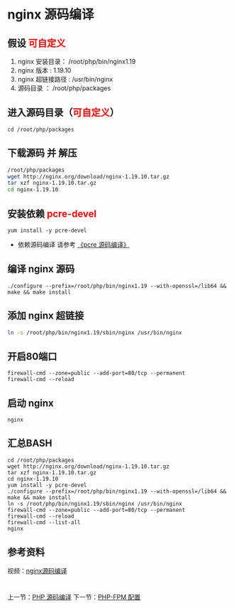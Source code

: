 # nginx 源码编译

## 假设 <font color="red">可自定义</font>
1. nginx 安装目录： /root/php/bin/nginx1.19
2. nginx 版本 : 1.19.10
3. nginx 超链接路径 : /usr/bin/nginx
4. 源码目录 ： /root/php/packages

## 进入源码目录（<font color="red">可自定义</font>）
```
cd /root/php/packages
```

## 下载源码 并 解压
```bash
/root/php/packages
wget http://nginx.org/download/nginx-1.19.10.tar.gz
tar xzf nginx-1.19.10.tar.gz
cd nginx-1.19.10
```

## 安装依赖 <font color="#FF0000">**pcre-devel**</font>
```
yum install -y pcre-devel
```
- 依赖源码编译 请参考 [《pcre 源码编译》](http://www.19src.com/125.html "pcre 源码编译")

## 编译 nginx 源码
```
./configure --prefix=/root/php/bin/nginx1.19 --with-openssl=/lib64 && make && make install
```

## 添加 nginx 超链接
``` BASH
ln -s /root/php/bin/nginx1.19/sbin/nginx /usr/bin/nginx
```

## 开启80端口
```
firewall-cmd --zone=public --add-port=80/tcp --permanent
firewall-cmd --reload
```

## 启动 nginx
``` 
nginx
```

## 汇总BASH
```
cd /root/php/packages
wget http://nginx.org/download/nginx-1.19.10.tar.gz
tar xzf nginx-1.19.10.tar.gz
cd nginx-1.19.10
yum install -y pcre-devel
./configure --prefix=/root/php/bin/nginx1.19 --with-openssl=/lib64 && make && make install
ln -s /root/php/bin/nginx1.19/sbin/nginx /usr/bin/nginx
firewall-cmd --zone=public --add-port=80/tcp --permanent
firewall-cmd --reload
firewall-cmd --list-all
nginx
```

## 参考资料
视频：[nginx源码编译](https://study.163.com/course/introduction.htm?courseId=1211778804&share=2&shareId=480000002265446#/courseDetail?tab=1 "nginx源码编译")

#
上一节：[PHP 源码编译](http://www.19src.com/5.html)
下一节：[PHP-FPM 配置](http://www.19src.com/7.html)